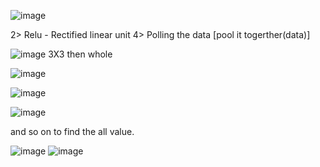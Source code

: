 ![image](https://user-images.githubusercontent.com/35966401/49812372-7d59fc00-fd8f-11e8-945b-ede571072106.png)

2> Relu - Rectified linear unit
4> Polling the data [pool it togerther(data)]

![image](https://user-images.githubusercontent.com/35966401/49812546-de81cf80-fd8f-11e8-9ed2-8c28f7b747ca.png)
3X3 then whole 

![image](https://user-images.githubusercontent.com/35966401/49812893-9911d200-fd90-11e8-9ea1-ce2f5e0c5bdc.png)

![image](https://user-images.githubusercontent.com/35966401/49812962-bb0b5480-fd90-11e8-8680-211b04e16103.png)

![image](https://user-images.githubusercontent.com/35966401/49813122-f7d74b80-fd90-11e8-814e-0cedc60b7c67.png)

and so on to find the all value.

![image](https://user-images.githubusercontent.com/35966401/49813810-800a2080-fd92-11e8-8b12-f72f5882f332.png)
![image](https://user-images.githubusercontent.com/35966401/49816510-345a7580-fd98-11e8-85b0-f4e1f4752775.png)


